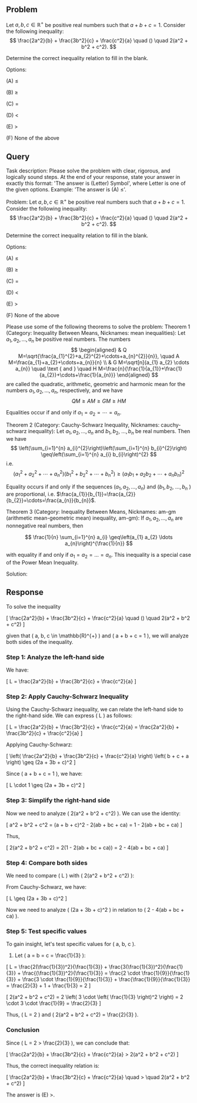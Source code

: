 ## Problem

Let $a, b, c \in \mathbb{R}^{+}$ be positive real numbers such that $a + b + c = 1$. Consider the following inequality:
$$
\frac{2a^2}{b} + \frac{3b^2}{c} + \frac{c^2}{a} \quad () \quad 2(a^2 + b^2 + c^2).
$$

Determine the correct inequality relation to fill in the blank.

Options:

(A) $\leq$ 

(B) $\geq$

(C) $=$ 

(D) $<$

(E) $>$

(F) None of the above

## Query

Task description: Please solve the problem with clear, rigorous, and logically sound steps. At the end of your response, state your answer in exactly this format: 'The answer is (Letter) Symbol', where Letter is one of the given options. Example: 'The answer is (A) $\leq$'.

Problem: Let $a, b, c \in \mathbb{R}^{+}$ be positive real numbers such that $a + b + c = 1$. Consider the following inequality:
$$
\frac{2a^2}{b} + \frac{3b^2}{c} + \frac{c^2}{a} \quad () \quad 2(a^2 + b^2 + c^2).
$$

Determine the correct inequality relation to fill in the blank.

Options:

(A) $\leq$ 

(B) $\geq$

(C) $=$ 

(D) $<$

(E) $>$

(F) None of the above

Please use some of the following theorems to solve the problem:
Theorem 1 (Category: Inequality Between Means, Nicknames: mean inequalities): Let $a_{1}, a_{2}, \ldots, a_{n}$ be positive real numbers. The numbers
$$
\begin{aligned}
& Q M=\sqrt{\frac{a_{1}^{2}+a_{2}^{2}+\cdots+a_{n}^{2}}{n}}, \quad A M=\frac{a_{1}+a_{2}+\cdots+a_{n}}{n} \\
& G M=\sqrt[n]{a_{1} a_{2} \cdots a_{n}} \quad \text { and } \quad H M=\frac{n}{\frac{1}{a_{1}}+\frac{1}{a_{2}}+\cdots+\frac{1}{a_{n}}}
\end{aligned}
$$
are called the quadratic, arithmetic, geometric and harmonic mean for the numbers $a_{1}, a_{2}, \ldots, a_{n}$, respectively, and we have
$$
Q M \geq A M \geq G M \geq H M
$$

Equalities occur if and only if $a_{1}=a_{2}=\cdots=a_{n}$.

Theorem 2 (Category: Cauchy-Schwarz Inequality, Nicknames: cauchy-schwarz inequality): Let $a_{1}, a_{2}, \ldots, a_{n}$ and $b_{1}, b_{2}$, $\ldots, b_{n}$ be real numbers. Then we have
$$
\left(\sum_{i=1}^{n} a_{i}^{2}\right)\left(\sum_{i=1}^{n} b_{i}^{2}\right) \geq\left(\sum_{i=1}^{n} a_{i} b_{i}\right)^{2}
$$
i.e.
$$
\left(a_{1}^{2}+a_{2}^{2}+\cdots+a_{n}^{2}\right)\left(b_{1}^{2}+b_{2}^{2}+\cdots+b_{n}^{2}\right) \geq\left(a_{1} b_{1}+a_{2} b_{2}+\cdots+a_{n} b_{n}\right)^{2}
$$

Equality occurs if and only if the sequences $\left(a_{1}, a_{2}, \ldots, a_{n}\right)$ and $\left(b_{1}, b_{2}\right.$, $\ldots, b_{n}$ ) are proportional, i.e. $\frac{a_{1}}{b_{1}}=\frac{a_{2}}{b_{2}}=\cdots=\frac{a_{n}}{b_{n}}$.

Theorem 3 (Category: Inequality Between Means, Nicknames: am-gm (arithmetic mean-geometric mean) inequality, am-gm): If $a_{1}, a_{2}, \ldots, a_{n}$ are nonnegative real numbers, then

$$
\frac{1}{n} \sum_{i=1}^{n} a_{i} \geq\left(a_{1} a_{2} \ldots a_{n}\right)^{\frac{1}{n}}
$$

with equality if and only if $a_{1}=a_{2}=\ldots=a_{n}$. This inequality is a special case of the Power Mean Inequality.

Solution:

## Response

To solve the inequality 

\[
\frac{2a^2}{b} + \frac{3b^2}{c} + \frac{c^2}{a} \quad () \quad 2(a^2 + b^2 + c^2)
\]

given that \( a, b, c \in \mathbb{R}^{+} \) and \( a + b + c = 1 \), we will analyze both sides of the inequality.

### Step 1: Analyze the left-hand side

We have:

\[
L = \frac{2a^2}{b} + \frac{3b^2}{c} + \frac{c^2}{a}
\]

### Step 2: Apply Cauchy-Schwarz Inequality

Using the Cauchy-Schwarz inequality, we can relate the left-hand side to the right-hand side. We can express \( L \) as follows:

\[
L = \frac{2a^2}{b} + \frac{3b^2}{c} + \frac{c^2}{a} = \frac{2a^2}{b} + \frac{3b^2}{c} + \frac{c^2}{a}
\]

Applying Cauchy-Schwarz:

\[
\left( \frac{2a^2}{b} + \frac{3b^2}{c} + \frac{c^2}{a} \right) \left( b + c + a \right) \geq (2a + 3b + c)^2
\]

Since \( a + b + c = 1 \), we have:

\[
L \cdot 1 \geq (2a + 3b + c)^2
\]

### Step 3: Simplify the right-hand side

Now we need to analyze \( 2(a^2 + b^2 + c^2) \). We can use the identity:

\[
a^2 + b^2 + c^2 = (a + b + c)^2 - 2(ab + bc + ca) = 1 - 2(ab + bc + ca)
\]

Thus,

\[
2(a^2 + b^2 + c^2) = 2(1 - 2(ab + bc + ca)) = 2 - 4(ab + bc + ca)
\]

### Step 4: Compare both sides

We need to compare \( L \) with \( 2(a^2 + b^2 + c^2) \):

From Cauchy-Schwarz, we have:

\[
L \geq (2a + 3b + c)^2
\]

Now we need to analyze \( (2a + 3b + c)^2 \) in relation to \( 2 - 4(ab + bc + ca) \).

### Step 5: Test specific values

To gain insight, let's test specific values for \( a, b, c \). 

1. Let \( a = b = c = \frac{1}{3} \):

\[
L = \frac{2(\frac{1}{3})^2}{\frac{1}{3}} + \frac{3(\frac{1}{3})^2}{\frac{1}{3}} + \frac{(\frac{1}{3})^2}{\frac{1}{3}} = \frac{2 \cdot \frac{1}{9}}{\frac{1}{3}} + \frac{3 \cdot \frac{1}{9}}{\frac{1}{3}} + \frac{\frac{1}{9}}{\frac{1}{3}} = \frac{2}{3} + 1 + \frac{1}{3} = 2
\]

\[
2(a^2 + b^2 + c^2) = 2 \left( 3 \cdot \left( \frac{1}{3} \right)^2 \right) = 2 \cdot 3 \cdot \frac{1}{9} = \frac{2}{3}
\]

Thus, \( L = 2 \) and \( 2(a^2 + b^2 + c^2) = \frac{2}{3} \).

### Conclusion

Since \( L = 2 > \frac{2}{3} \), we can conclude that:

\[
\frac{2a^2}{b} + \frac{3b^2}{c} + \frac{c^2}{a} > 2(a^2 + b^2 + c^2)
\]

Thus, the correct inequality relation is:

\[
\frac{2a^2}{b} + \frac{3b^2}{c} + \frac{c^2}{a} \quad > \quad 2(a^2 + b^2 + c^2)
\]

The answer is (E) $>$.
